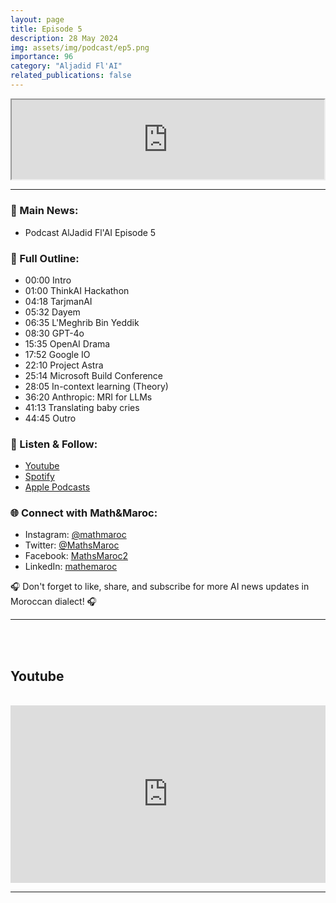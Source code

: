```yaml
---
layout: page
title: Episode 5
description: 28 May 2024
img: assets/img/podcast/ep5.png
importance: 96
category: "Aljadid Fl'AI"
related_publications: false
---
```


<div style="display: flex; justify-content: center;">
    <iframe src="https://podcasters.spotify.com/pod/show/mathandmaroc/embed/episodes/Episode-5-e2k6nh0/a-abacbhj"
            style="aspect-ratio: 310 / 79; width: 100% !important;"></iframe>
</div>

<hr>

<h3>🌟 Main News:</h3>
<ul>
    <li> Podcast AlJadid Fl'AI Episode 5 </li>
</ul>

<h3>📜 Full Outline:</h3>
<ul>
<li>00:00 Intro</li>
<li>01:00 ThinkAI Hackathon</li>
<li>04:18 TarjmanAI</li>
<li>05:32 Dayem</li>
<li>06:35 L'Meghrib Bin Yeddik</li>
<li>08:30 GPT-4o</li>
<li>15:35 OpenAI Drama</li>
<li>17:52 Google IO</li>
<li>22:10 Project Astra</li>
<li>25:14 Microsoft Build Conference</li>
<li>28:05 In-context learning (Theory)</li>
<li>36:20 Anthropic: MRI for LLMs</li>
<li>41:13 Translating baby cries</li>
<li>44:45 Outro</li>
</ul>

<h3>🔗 Listen & Follow:</h3>
<ul>
    <li><a href="https://www.youtube.com/watch?v=YTx_YBOHHoY&list=PLG573uUBOvv68e2bSlDIN66T9fSbxyMdz">Youtube</a></li>
    <li><a href="https://open.spotify.com/show/1tWmYjfazgjont9JuqJm74">Spotify</a></li>
    <li><a href="https://podcasts.apple.com/fr/podcast/aljadid-f-lai/id1739684351">Apple Podcasts</a></li>
</ul>

<h3>🌐 Connect with Math&Maroc:</h3>
<ul>
    <li>Instagram: <a href="https://www.instagram.com/mathmaroc/?hl=en">@mathmaroc</a></li>
    <li>Twitter: <a href="https://x.com/MathsMaroc">@MathsMaroc</a></li>
    <li>Facebook: <a href="https://facebook.com/MathsMaroc2">MathsMaroc2</a></li>
    <li>LinkedIn: <a href="https://linkedin.com/company/mathemaroc">mathemaroc</a></li>
</ul>

<p>🎧 Don't forget to like, share, and subscribe for more AI news updates in Moroccan dialect! 🎧</p>

<hr>

<br><br>

<h2>Youtube</h2>

<br>

<div style="display: flex; justify-content: center;">
    <iframe src="https://www.youtube.com/embed/VykrMNpUV3g?si=VbmsU8QRSVVF6on4" title="YouTube video player" frameborder="0" allow="accelerometer; autoplay; clipboard-write; encrypted-media; gyroscope; picture-in-picture; web-share" referrerpolicy="strict-origin-when-cross-origin" allowfullscreen style="aspect-ratio: 16 / 9; width: 100% !important;"></iframe>
</div>

<hr>

<br><br>


